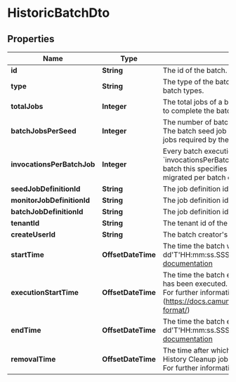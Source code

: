 

# HistoricBatchDto

## Properties

Name | Type | Description | Notes
------------ | ------------- | ------------- | -------------
**id** | **String** | The id of the batch. |  [optional]
**type** | **String** | The type of the batch. See the [User Guide](https://docs.camunda.org/manual/7.18/user-guide/process-engine/batch/#creating-a-batch) for more information about batch types. |  [optional]
**totalJobs** | **Integer** |  The total jobs of a batch is the number of batch execution jobs required to complete the batch.  |  [optional]
**batchJobsPerSeed** | **Integer** |  The number of batch execution jobs created per seed job invocation. The batch seed job is invoked until it has created all batch execution jobs required by the batch (see &#x60;totalJobs&#x60; property).  |  [optional]
**invocationsPerBatchJob** | **Integer** |  Every batch execution job invokes the command executed by the batch &#x60;invocationsPerBatchJob&#x60; times. E.g., for a process instance migration batch this specifies the number of process instances which are migrated per batch execution job.  |  [optional]
**seedJobDefinitionId** | **String** | The job definition id for the seed jobs of this batch. |  [optional]
**monitorJobDefinitionId** | **String** | The job definition id for the monitor jobs of this batch. |  [optional]
**batchJobDefinitionId** | **String** | The job definition id for the batch execution jobs of this batch. |  [optional]
**tenantId** | **String** | The tenant id of the batch. |  [optional]
**createUserId** | **String** | The batch creator&#39;s user id. |  [optional]
**startTime** | **OffsetDateTime** | The time the batch was started. Default format &#x60;yyyy-MM-dd&#39;T&#39;HH:mm:ss.SSSZ&#x60;. For further information, please see the [documentation](https://docs.camunda.org/manual/7.18/reference/rest/overview/date-format/) |  [optional]
**executionStartTime** | **OffsetDateTime** | The time the batch execution was started, i.e., at least one batch job has been executed. Default format &#x60;yyyy-MM-dd&#39;T&#39;HH:mm:ss.SSSZ&#x60;. For further information, please see the [documentation] (https://docs.camunda.org/manual/7.18/reference/rest/overview/date-format/) |  [optional]
**endTime** | **OffsetDateTime** | The time the batch ended. Default format &#x60;yyyy-MM-dd&#39;T&#39;HH:mm:ss.SSSZ&#x60;. For further information, please see the [documentation](https://docs.camunda.org/manual/7.18/reference/rest/overview/date-format/) |  [optional]
**removalTime** | **OffsetDateTime** | The time after which the historic batch should be removed by the History Cleanup job. Default format &#x60;yyyy-MM-dd&#39;T&#39;HH:mm:ss.SSSZ&#x60;. For further information, please see the [documentation](https://docs.camunda.org/manual/7.18/reference/rest/overview/date-format/) |  [optional]



